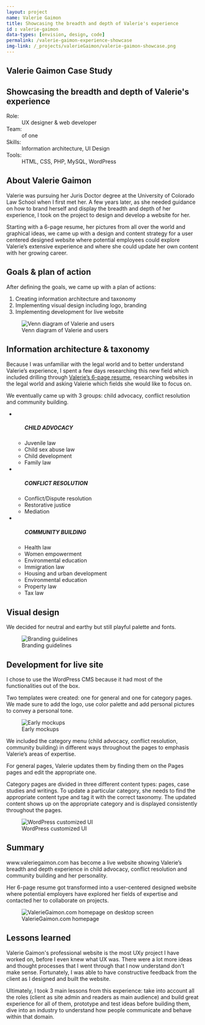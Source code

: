 ```yaml
---
layout: project
name: Valerie Gaimon
title: Showcasing the breadth and depth of Valerie's experience
id : valerie-gaimon
data-types: [envision, design, code]
permalink: /valerie-gaimon-experience-showcase
img-link: /_projects/valerieGaimon/valerie-gaimon-showcase.png
---
```


<section id="valeriegaimon" class="context bord-bot">
	<div class="col-left">
		<h1>Valerie Gaimon Case Study</h1>
		<h2>Showcasing the breadth and depth of Valerie's experience</h2>
	</div>
	<div id="context" class="col-right">
	<dl>
		<dt>Role:</dt><dd>UX designer & web developer</dd>
		<dt>Team:</dt><dd>of one</dd>
		<dt>Skills:</dt><dd>Information architecture, UI Design</dd>
		<dt>Tools:</dt><dd>HTML, CSS, PHP, MySQL, WordPress</dd>
	</dl>
</div>
</section>

<section class="bord-bot">
	<h2 class="col-left">About Valerie Gaimon</h2>
	<div class="col-right">
		<p>Valerie was pursuing her Juris Doctor degree at the University of Colorado Law School when I first met her. A few years later, as she needed guidance on how to brand herself and display the breadth and depth of her experience, I took on the project to design and develop a website for her.</p><p>Starting with a 6-page resume, her pictures from all over the world and graphical ideas, we came up with a design and content strategy for a user centered designed website where potential employees could explore Valerie’s extensive experience and where she could update her own content with her growing career.</p>
	</div>
</section>

<section class="bord-bot">
	<h2 class="col-left">Goals & plan of action</h2>
	<div class="col-right">
		<p>After defining the goals, we came up with a plan of actions:
			<ol>
				<li>Creating information architecture and taxonomy</li>
				<li>Implementing visual design including logo, branding</li>
				<li>Implementing development for live website</li>
			</ol>
		</p>
		<figure>
			<img src="{{ site.github.url }}/_projects/valerieGaimon/valerie-gaimon-goals.png" alt="Venn diagram of Valerie and users" />
			<figcaption>Venn diagram of Valerie and users</figcaption>
		</figure>
	</div>
</section>

<section class="bord-bot">
	<h2 class="col-left">Information architecture & taxonomy</h2>
	<div class="col-right">
		<p>Because I was unfamiliar with the legal world and to better understand Valerie’s experience, I spent a few days researching this new field which included drilling through <a href="https://drive.google.com/file/d/0B6Gpp230FpagMGJZNjA5b1k3aE0/view?usp=sharing">Valerie’s 6-page resume</a>, researching websites in the legal world and asking Valerie which fields she would like to focus on.</p>
		<p>We eventually came up with 3 groups: child advocacy, conflict resolution and community building.</p>
		<ul class="boxes">
			<li><ul>
				<h5>CHILD ADVOCACY</h5>
				<li>Juvenile law</li>
				<li>Child sex abuse law</li>
				<li>Child development</li>
				<li>Family law</li>
			</ul></li>
			<li><ul>
				<h5>CONFLICT RESOLUTION</h5>
				<li>Conflict/Dispute resolution</li>
				<li>Restorative justice</li>
				<li>Mediation</li>
			</ul></li>
			<li><ul>
				<h5>COMMUNITY BUILDING</h5>
				<li>Health law</li>
				<li>Women empowerment</li>
				<li>Environmental education</li>
				<li>Immigration law</li>
				<li>Housing and urban development</li>
				<li>Environmental education</li>
				<li>Property law</li>
				<li>Tax law</li>
			</ul></li>
		</ul>
	</div>
</section>


<section class="bord-bot">
	<h2 class="col-left">Visual design</h2>
	<div class="col-right">
		<p>We decided for neutral and earthy but still playful palette and fonts.</p>
		<figure>
			<img src="{{ site.github.url }}/_projects/valerieGaimon/valerie-gaimon-visual-design.png" alt="Branding guidelines" />
			<figcaption>Branding guidelines</figcaption>
		</figure>
	</div>
</section>

<section class="bord-bot">
	<h2 class="col-left">Development for live site</h2>
	<div class="col-right">
		<p>I chose to use the WordPress CMS because it had most of the functionalities out of the box.</p>
		<p>Two templates were created: one for general and one for category pages. We made sure to add the logo, use color palette and add personal pictures to convey a personal tone.</p>
		<figure>
			<img src="{{ site.github.url }}/_projects/valerieGaimon/valerie-gaimon-mockups.png" alt="Early mockups" />
			<figcaption>Early mockups</figcaption>
		</figure>
		<p>We included the category menu (child advocacy, conflict resolution, community building) in different ways throughout the pages to emphasis Valerie’s areas of expertise.</p>
		<p>For general pages, Valerie updates them by finding them on the Pages pages and edit the appropriate one.</p>
		<p>Category pages are divided in three different content types: pages, case studies and writings. To update a particular category, she needs to find the appropriate content type and tag it with the correct taxonomy. The updated content shows up on the appropriate category and is displayed consistently throughout the pages.</p>
		<figure>
			<img src="{{ site.github.url }}/_projects/valerieGaimon/valerie-gaimon-wordpress.png" alt="WordPress customized UI" />
			<figcaption>WordPress customized UI</figcaption>
		</figure>
	</div>
</section>

<section class="bord-bot">
	<h2 class="col-left">Summary</h2>
	<div class="col-right">
		<p>www.valeriegaimon.com has become a live website showing Valerie’s breadth and depth experience in child advocacy, conflict resolution and community building and her personality.</p>
		<p>Her 6-page resume got transformed into a user-centered designed website where potential employers have explored her fields of expertise and contacted her to collaborate on projects.</p>
	</div>
	<figure>
		<img src="{{ site.github.url }}/_projects/valerieGaimon/valerie-gaimon-showcase.png" alt="ValerieGaimon.com homepage on desktop screen"/>
		<figcaption>ValerieGaimon.com homepage</figcaption>
	</figure>
</section>

<section>
	<h2 class="col-left">Lessons learned</h2>
	<div class="col-right">
		<p>Valerie Gaimon's professional website is the most UXy project I have worked on, before I even knew what UX was. There were a lot more ideas and thought processes that I went through that I now understand don't make sense. Fortunately, I was able to have constructive feedback from the client as I designed and built the website.</p>
		<p>Ultimately, I took 3 main lessons from this experience: take into account all the roles (client as site admin and readers as main audience) and build great experience for all of them, prototype and test ideas before building them, dive into an industry to understand how people communicate and behave within that domain.</p>
	</div>
</section>
